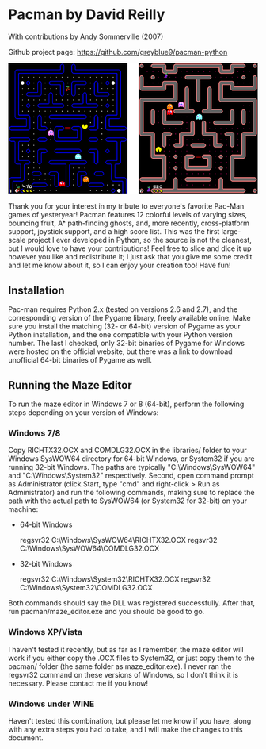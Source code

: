 Pacman by David Reilly
======================
With contributions by Andy Sommerville (2007)

Github project page:
https://github.com/greyblue9/pacman-python

![Screenshot - 16x16 tile version](/screenshot-1.png)


Thank you for your interest in my tribute to everyone's favorite Pac-Man
games of yesteryear! Pacman features 12 colorful levels of varying
sizes, bouncing fruit, A* path-finding ghosts, and, more recently,
cross-platform support, joystick support, and a high score list. This
was the first large-scale project I ever developed in Python, so the
source is not the cleanest, but I would love to have your contributions!
Feel free to slice and dice it up however you like and redistribute it;
I just ask that you give me some credit and let me know about it, so I
can enjoy your creation too! Have fun!


Installation
------------

Pac-man requires Python 2.x (tested on versions 2.6 and 2.7), and the
corresponding version of the Pygame library, freely available online.
Make sure you install the matching (32- or 64-bit) version of Pygame
as your Python installation, and the one compatible with your Python
version number. The last I checked, only 32-bit binaries of Pygame for 
Windows were hosted on the official website, but there was a link to 
download unofficial 64-bit binaries of Pygame as well.


Running the Maze Editor
-----------------------

To run the maze editor in Windows 7 or 8 (64-bit), perform the following
steps depending on your version of Windows:

### Windows 7/8

Copy RICHTX32.OCX and COMDLG32.OCX in the libraries/ folder to
your Windows SysWOW64 directory for 64-bit Windows, or System32 if you 
are running 32-bit Windows. The paths are typically 
"C:\Windows\SysWOW64" and "C:\Windows\System32" respectively.
Second, open command prompt as Administrator (click Start, type "cmd"
and right-click > Run as Administrator) and run the following commands,
making sure to replace the path with the actual path to SysWOW64
(or System32 for 32-bit) on your machine:

   * 64-bit Windows
   
        regsvr32 C:\Windows\SysWOW64\RICHTX32.OCX
	    regsvr32 C:\Windows\SysWOW64\COMDLG32.OCX
	 
   * 32-bit Windows
   
		regsvr32 C:\Windows\System32\RICHTX32.OCX
		regsvr32 C:\Windows\System32\COMDLG32.OCX

Both commands should say the DLL was registered successfully. After
that, run pacman/maze_editor.exe and you should be good to go.

### Windows XP/Vista

I haven't tested it recently, but as far as I remember, the maze editor
will work if you either copy the .OCX files to System32, or just copy
them to the pacman/ folder (the same folder as maze_editor.exe). I never
ran the regsvr32 command on these versions of Windows, so I don't think
it is necessary. Please contact me if you know!

### Windows under WINE

Haven't tested this combination, but please let me know if you have,
along with any extra steps you had to take, and I will make the changes
to this document.

